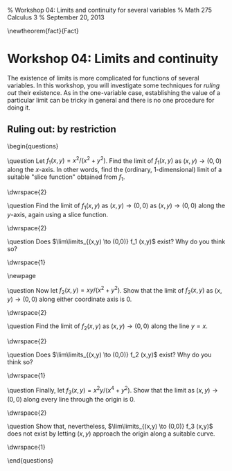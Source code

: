 % Workshop 04: Limits and continuity for several variables
% Math 275 Calculus 3
% September 20, 2013

\newtheorem{fact}{Fact}

# Workshop 04: Limits and continuity

The existence of limits is more complicated for functions of several variables. In this workshop, you will investigate some techniques for *ruling out* their existence. As in the one-variable case, establishing the value of a particular limit can be tricky in general and there is no one procedure for doing it.

## Ruling out: by restriction

\begin{questions}

\question Let $f_1(x,y) = x^2/(x^2 + y^2)$. Find the limit of $f_1(x,y)$ as $(x,y) \to (0,0)$ along the $x$-axis. In other words, find the (ordinary, 1-dimensional) limit of a suitable "slice function" obtained from $f_1$.

\dwrspace{2}

\question Find the limit of $f_1(x,y)$ as $(x,y) \to (0,0)$ as $(x,y) \to (0,0)$ along the $y$-axis, again using a slice function.

\dwrspace{2}

\question Does $\lim\limits_{(x,y) \to (0,0)} f_1 (x,y)$ exist? Why do you think so?

\dwrspace{1}

\newpage

\question Now let $f_2(x,y) = xy/(x^2 + y^2)$. Show that the limit of $f_2(x,y)$ as $(x,y) \to (0,0)$ along either coordinate axis is 0.

\dwrspace{2}

\question Find the limit of $f_2(x,y)$  as $(x,y) \to (0,0)$ along the line $y = x$.

\dwrspace{2}

\question Does $\lim\limits_{(x,y) \to (0,0)} f_2 (x,y)$ exist? Why do you think so?

\dwrspace{1}

\question Finally, let $f_3(x,y) = x^2 y/(x^4 + y^2)$. Show that the limit as $(x,y) \to (0,0)$ along every line through the origin is $0$.

\dwrspace{2}

\question Show that, nevertheless, $\lim\limits_{(x,y) \to (0,0)} f_3 (x,y)$ does not exist by letting $(x,y)$ approach the origin along a suitable curve.

\dwrspace{1}

\end{questions}